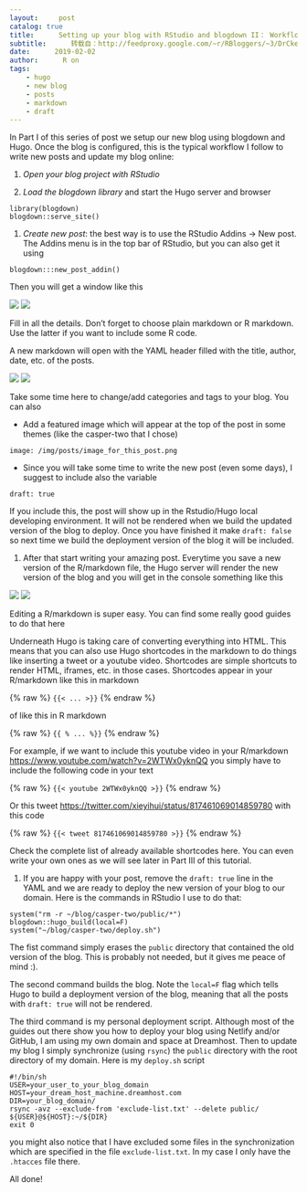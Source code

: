 ```yaml
---
layout:     post
catalog: true
title:      Setting up your blog with RStudio and blogdown II： Workflow
subtitle:      转载自：http://feedproxy.google.com/~r/RBloggers/~3/DrCkeZYfozY/
date:      2019-02-02
author:      R on
tags:
    - hugo
    - new blog
    - posts
    - markdown
    - draft
---
```


In Part I of this series of post we setup our new blog using blogdown and Hugo. Once the blog is configured, this is the typical workflow I follow to write new posts and update my blog online:

1. *Open your blog project with RStudio*

1. *Load the blogdown library* and start the Hugo server and browser


```
library(blogdown)
blogdown::serve_site()
```

1. *Create new post*: the best way is to use the RStudio Addins → New post. The Addins menu is in the top bar of RStudio, but you can also get it using


```
blogdown:::new_post_addin()
```

Then you will get a window like this

![](https://i0.wp.com/estebanmoro.org/img/posts/new_post_blogdown.png?w=456)
![](https://i0.wp.com/estebanmoro.org/img/posts/new_post_blogdown.png?w=456)


Fill in all the details. Don’t forget to choose plain markdown or R markdown. Use the latter if you want to include some R code.

A new markdown will open with the YAML header filled with the title, author, date, etc. of the posts.

![](https://i0.wp.com/estebanmoro.org/img/posts/new_post_yaml.png?w=456)
![](https://i0.wp.com/estebanmoro.org/img/posts/new_post_yaml.png?w=456)


Take some time here to change/add categories and tags to your blog. You can also

- Add a featured image which will appear at the top of the post in some themes (like the casper-two that I chose)


`image: /img/posts/image_for_this_post.png`

- Since you will take some time to write the new post (even some days), I suggest to include also the variable


`draft: true`

If you include this, the post will show up in the Rstudio/Hugo local developing environment. It will not be rendered when we build the updated version of the blog to deploy. Once you have finished it make `draft: false` so next time we build the deployment version of the blog it will be included.

1. After that start writing your amazing post. Everytime you save a new version of the R/markdown file, the Hugo server will render the new version of the blog and you will get in the console something like this


![](https://i1.wp.com/estebanmoro.org/img/posts/server_built.png?w=456)
![](https://i1.wp.com/estebanmoro.org/img/posts/server_built.png?w=456)


Editing a R/markdown is super easy. You can find some really good guides to do that here

Underneath Hugo is taking care of converting everything into HTML. This means that you can also use Hugo shortcodes in the markdown to do things like inserting a tweet or a youtube video. Shortcodes are simple shortcuts to render HTML, iframes, etc. in those cases. Shortcodes appear in your R/markdown like this in markdown

{% raw %}
`{{< ... >}}`
{% endraw %}

of like this in R markdown

{% raw %}
`{{ % ... %}}`
{% endraw %}

For example, if we want to include this youtube video in your R/markdown https://www.youtube.com/watch?v=2WTWx0yknQQ you simply have to include the following code in your text

{% raw %}
`{{< youtube 2WTWx0yknQQ >}}`
{% endraw %}

Or this tweet https://twitter.com/xieyihui/status/817461069014859780 with this code

{% raw %}
`{{< tweet 817461069014859780 >}}`
{% endraw %}

Check the complete list of already available shortcodes here. You can even write your own ones as we will see later in Part III of this tutorial.

1. If you are happy with your post, remove the `draft: true` line in the YAML and we are ready to deploy the new version of your blog to our domain. Here is the commands in RStudio I use to do that:


```
system("rm -r ~/blog/casper-two/public/*")
blogdown::hugo_build(local=F)
system("~/blog/casper-two/deploy.sh")
```

The fist command simply erases the `public` directory that contained the old version of the blog. This is probably not needed, but it gives me peace of mind :).

The second command builds the blog. Note the `local=F` flag which tells Hugo to build a deployment version of the blog, meaning that all the posts with `draft: true` will not be rendered.

The third command is my personal deployment script. Although most of the guides out there show you how to deploy your blog using Netlify and/or GitHub, I am using my own domain and space at Dreamhost. Then to update my blog I simply synchronize (using `rsync`) the `public` directory with the root directory of my domain. Here is my `deploy.sh` script

```
#!/bin/sh 
USER=your_user_to_your_blog_domain
HOST=your_dream_host_machine.dreamhost.com
DIR=your_blog_domain/
rsync -avz --exclude-from 'exclude-list.txt' --delete public/ ${USER}@${HOST}:~/${DIR}
exit 0
```

you might also notice that I have excluded some files in the synchronization which are specified in the file `exclude-list.txt`. In my case I only have the `.htacces` file there.

All done!

